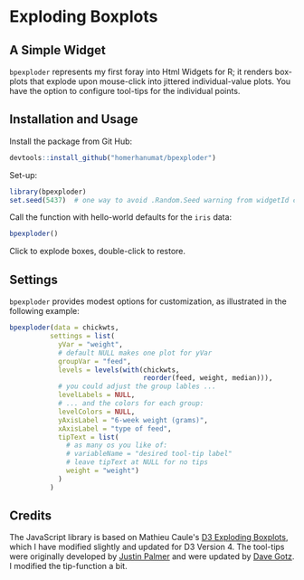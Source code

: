 Exploding Boxplots
================

A Simple Widget
---------------

`bpexploder` represents my first foray into Html Widgets for R; it renders box-plots that explode upon mouse-click into jittered individual-value plots. You have the option to configure tool-tips for the individual points.

Installation and Usage
----------------------

Install the package from Git Hub:

``` r
devtools::install_github("homerhanumat/bpexploder")
```

Set-up:

``` r
library(bpexploder)
set.seed(5437)  # one way to avoid .Random.Seed warning from widgetId creation
```

Call the function with hello-world defaults for the `iris` data:

``` r
bpexploder()
```

Click to explode boxes, double-click to restore.

Settings
--------

`bpexploder` provides modest options for customization, as illustrated in the following example:

``` r
bpexploder(data = chickwts,
          settings = list(
            yVar = "weight",
            # default NULL makes one plot for yVar
            groupVar = "feed",
            levels = levels(with(chickwts,
                                 reorder(feed, weight, median))),
            # you could adjust the group lables ...
            levelLabels = NULL,
            # ... and the colors for each group:
            levelColors = NULL,
            yAxisLabel = "6-week weight (grams)",
            xAxisLabel = "type of feed",
            tipText = list(
              # as many os you like of:
              # variableName = "desired tool-tip label"
              # leave tipText at NULL for no tips
              weight = "weight")
            )
          )
```

Credits
-------

The JavaScript library is based on Mathieu Caule's [D3 Exploding Boxplots](https://mcaule.github.io/d3_exploding_boxplot/), which I have modified slightly and updated for D3 Version 4. The tool-tips were originally developed by [Justin Palmer](https://github.com/Caged) and were updated by [Dave Gotz](https://github.com/VACLab/d3-tip). I modified the tip-function a bit.
